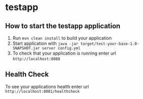 # testapp

How to start the testapp application
---

1. Run `mvn clean install` to build your application
1. Start application with `java -jar target/test-your-base-1.0-SNAPSHOT.jar server config.yml`
1. To check that your application is running enter url `http://localhost:8080`

Health Check
---

To see your applications health enter url `http://localhost:8081/healthcheck`

